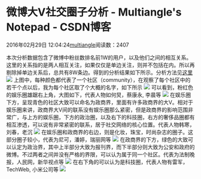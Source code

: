 
# 微博大V社交圈子分析 - Multiangle's Notepad - CSDN博客


2016年02月29日 12:04:24[multiangle](https://me.csdn.net/u014595019)阅读数：2407


本次分析数据包含了微博中粉丝数排名前1W的用户，以及他们之间的相互关系。这里的关系指的是两人相互关注，如果仅仅是单边关注，则并不包括在内。所以再剔除掉单边关系后，总共有8W条边。得到的分析结果如下所示。分析方法见[这里](http://blog.csdn.net/u014595019/article/details/50759277)
![](https://img-blog.csdn.net/20160228111854107)
上图中，每种颜色都代表了一个社区（community），在观察了每个社区中的若干个点以后，我为每个社区取了个大概的名字，如下所示
![](https://img-blog.csdn.net/20160229110141079)
可以看到，粉红色的娱乐圈雄踞右上角，大图如下，代表人物如何炅，蔡康永, 李晨等
![](https://img-blog.csdn.net/20160229112613548)
在娱乐圈下方，呈现青色的社区大致可以命名为政商界，里面有许多政商界的大V。相对于娱乐圈来讲，政商界大V间的联系没有娱乐圈那么紧密，但是政商界的影响范围非常广，与上方的娱乐圈，下方的政治圈，以及右下的科技圈，右方的奢侈品圈都有相互渗透，可以说有非常紧密的联系，居于社交网络的核心位置。代表人物韩寒，刘春，老沉
![](https://img-blog.csdn.net/20160229114349088)
在娱乐圈和政商界的右边，则是化妆，珠宝，时尚杂志的圈子。这部分圈子较小，代表为尼可，潘婷，瑞丽网等
![](https://img-blog.csdn.net/20160229115214419)
在政商界的下方，绿色的大致可以认定为政治界，其中上半部分大致为报刊界，而下半部分则大致为公安和政府的微博。不过两者之间并没有严格的界限，可以认为属于同一个社区。代表为法制晚报，人民网，新华视点等
![](https://img-blog.csdn.net/20160229120243721)
在右下角的可以认为是科技圈，代表人物有雷军，TechWeb, 小米公司等
![](https://img-blog.csdn.net/20160314001147884)

